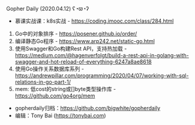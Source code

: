 Gopher Daily (2020.04.12) ʕ◔ϖ◔ʔ

* 慕课实战课：k8s实战 - https://coding.imooc.com/class/284.html

1. Go中的对象排序 - https://posener.github.io/order/
2. 编译静态Go程序 - https://www.arp242.net/static-go.html
3. 使用Swagger和Go构建Rest API，支持热加载 - https://medium.com/@hagenverfolgt/build-a-rest-api-in-golang-with-swagger-and-hot-reload-of-everything-6247a8ae8618
4. 使用Go操作关系数据库系列 - https://andrewpillar.com/programming/2020/04/07/working-with-sql-relations-in-go-part-1/
5. mem: 低cost的string或[]byte类型操作库 - https://github.com/go4org/mem

* gopherdaily归档：https://github.com/bigwhite/gopherdaily
* 编辑：Tony Bai (https://tonybai.com)
